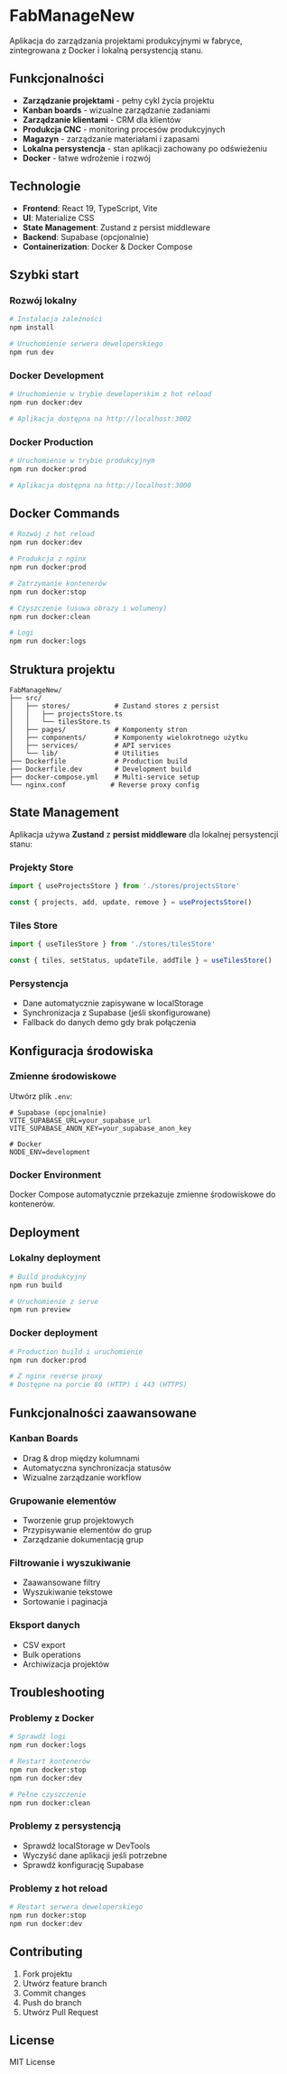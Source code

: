 # FabManageNew

Aplikacja do zarządzania projektami produkcyjnymi w fabryce, zintegrowana z Docker i lokalną persystencją stanu.

## Funkcjonalności

- **Zarządzanie projektami** - pełny cykl życia projektu
- **Kanban boards** - wizualne zarządzanie zadaniami
- **Zarządzanie klientami** - CRM dla klientów
- **Produkcja CNC** - monitoring procesów produkcyjnych
- **Magazyn** - zarządzanie materiałami i zapasami
- **Lokalna persystencja** - stan aplikacji zachowany po odświeżeniu
- **Docker** - łatwe wdrożenie i rozwój

## Technologie

- **Frontend**: React 19, TypeScript, Vite
- **UI**: Materialize CSS
- **State Management**: Zustand z persist middleware
- **Backend**: Supabase (opcjonalnie)
- **Containerization**: Docker & Docker Compose

## Szybki start

### Rozwój lokalny

```bash
# Instalacja zależności
npm install

# Uruchomienie serwera deweloperskiego
npm run dev
```

### Docker Development

```bash
# Uruchomienie w trybie deweloperskim z hot reload
npm run docker:dev

# Aplikacja dostępna na http://localhost:3002
```

### Docker Production

```bash
# Uruchomienie w trybie produkcyjnym
npm run docker:prod

# Aplikacja dostępna na http://localhost:3000
```

## Docker Commands

```bash
# Rozwój z hot reload
npm run docker:dev

# Produkcja z nginx
npm run docker:prod

# Zatrzymanie kontenerów
npm run docker:stop

# Czyszczenie (usuwa obrazy i wolumeny)
npm run docker:clean

# Logi
npm run docker:logs
```

## Struktura projektu

```
FabManageNew/
├── src/
│   ├── stores/           # Zustand stores z persist
│   │   ├── projectsStore.ts
│   │   └── tilesStore.ts
│   ├── pages/            # Komponenty stron
│   ├── components/       # Komponenty wielokrotnego użytku
│   ├── services/         # API services
│   └── lib/              # Utilities
├── Dockerfile            # Production build
├── Dockerfile.dev        # Development build
├── docker-compose.yml    # Multi-service setup
└── nginx.conf           # Reverse proxy config
```

## State Management

Aplikacja używa **Zustand** z **persist middleware** dla lokalnej persystencji stanu:

### Projekty Store
```typescript
import { useProjectsStore } from './stores/projectsStore'

const { projects, add, update, remove } = useProjectsStore()
```

### Tiles Store
```typescript
import { useTilesStore } from './stores/tilesStore'

const { tiles, setStatus, updateTile, addTile } = useTilesStore()
```

### Persystencja
- Dane automatycznie zapisywane w localStorage
- Synchronizacja z Supabase (jeśli skonfigurowane)
- Fallback do danych demo gdy brak połączenia

## Konfiguracja środowiska

### Zmienne środowiskowe

Utwórz plik `.env`:

```env
# Supabase (opcjonalnie)
VITE_SUPABASE_URL=your_supabase_url
VITE_SUPABASE_ANON_KEY=your_supabase_anon_key

# Docker
NODE_ENV=development
```

### Docker Environment

Docker Compose automatycznie przekazuje zmienne środowiskowe do kontenerów.

## Deployment

### Lokalny deployment

```bash
# Build produkcyjny
npm run build

# Uruchomienie z serve
npm run preview
```

### Docker deployment

```bash
# Production build i uruchomienie
npm run docker:prod

# Z nginx reverse proxy
# Dostępne na porcie 80 (HTTP) i 443 (HTTPS)
```

## Funkcjonalności zaawansowane

### Kanban Boards
- Drag & drop między kolumnami
- Automatyczna synchronizacja statusów
- Wizualne zarządzanie workflow

### Grupowanie elementów
- Tworzenie grup projektowych
- Przypisywanie elementów do grup
- Zarządzanie dokumentacją grup

### Filtrowanie i wyszukiwanie
- Zaawansowane filtry
- Wyszukiwanie tekstowe
- Sortowanie i paginacja

### Eksport danych
- CSV export
- Bulk operations
- Archiwizacja projektów

## Troubleshooting

### Problemy z Docker

```bash
# Sprawdź logi
npm run docker:logs

# Restart kontenerów
npm run docker:stop
npm run docker:dev

# Pełne czyszczenie
npm run docker:clean
```

### Problemy z persystencją

- Sprawdź localStorage w DevTools
- Wyczyść dane aplikacji jeśli potrzebne
- Sprawdź konfigurację Supabase

### Problemy z hot reload

```bash
# Restart serwera deweloperskiego
npm run docker:stop
npm run docker:dev
```

## Contributing

1. Fork projektu
2. Utwórz feature branch
3. Commit changes
4. Push do branch
5. Utwórz Pull Request

## License

MIT License
